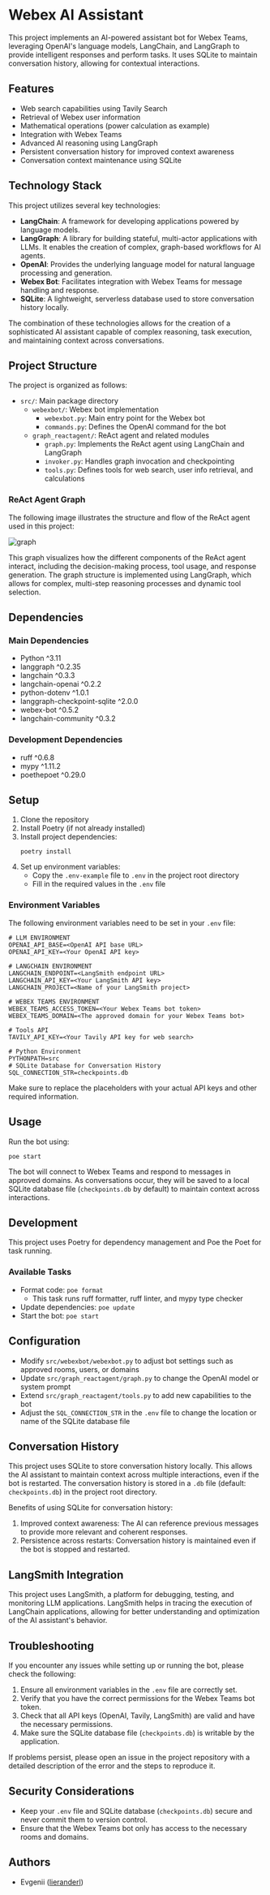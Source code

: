 # Webex AI Assistant

This project implements an AI-powered assistant bot for Webex Teams, leveraging OpenAI's language models, LangChain, and LangGraph to provide intelligent responses and perform tasks. It uses SQLite to maintain conversation history, allowing for contextual interactions.

## Features

- Web search capabilities using Tavily Search
- Retrieval of Webex user information
- Mathematical operations (power calculation as example)
- Integration with Webex Teams
- Advanced AI reasoning using LangGraph
- Persistent conversation history for improved context awareness
- Conversation context maintenance using SQLite

## Technology Stack

This project utilizes several key technologies:

- **LangChain**: A framework for developing applications powered by language models.
- **LangGraph**: A library for building stateful, multi-actor applications with LLMs. It enables the creation of complex, graph-based workflows for AI agents.
- **OpenAI**: Provides the underlying language model for natural language processing and generation.
- **Webex Bot**: Facilitates integration with Webex Teams for message handling and response.
- **SQLite**: A lightweight, serverless database used to store conversation history locally.

The combination of these technologies allows for the creation of a sophisticated AI assistant capable of complex reasoning, task execution, and maintaining context across conversations.

## Project Structure

The project is organized as follows:

- `src/`: Main package directory
  - `webexbot/`: Webex bot implementation
    - `webexbot.py`: Main entry point for the Webex bot
    - `commands.py`: Defines the OpenAI command for the bot
  - `graph_reactagent/`: ReAct agent and related modules
    - `graph.py`: Implements the ReAct agent using LangChain and LangGraph
    - `invoker.py`: Handles graph invocation and checkpointing
    - `tools.py`: Defines tools for web search, user info retrieval, and calculations

### ReAct Agent Graph

The following image illustrates the structure and flow of the ReAct agent used in this project:

![graph](static/agent_graph.png)

This graph visualizes how the different components of the ReAct agent interact, including the decision-making process, tool usage, and response generation. The graph structure is implemented using LangGraph, which allows for complex, multi-step reasoning processes and dynamic tool selection.

## Dependencies

### Main Dependencies

- Python ^3.11
- langgraph ^0.2.35
- langchain ^0.3.3
- langchain-openai ^0.2.2
- python-dotenv ^1.0.1
- langgraph-checkpoint-sqlite ^2.0.0
- webex-bot ^0.5.2
- langchain-community ^0.3.2

### Development Dependencies

- ruff ^0.6.8
- mypy ^1.11.2
- poethepoet ^0.29.0

## Setup

1. Clone the repository
2. Install Poetry (if not already installed)
3. Install project dependencies:
   ```
   poetry install
   ```
4. Set up environment variables:
   - Copy the `.env-example` file to `.env` in the project root directory
   - Fill in the required values in the `.env` file

### Environment Variables

The following environment variables need to be set in your `.env` file:

```
# LLM ENVIRONMENT
OPENAI_API_BASE=<OpenAI API base URL>
OPENAI_API_KEY=<Your OpenAI API key>

# LANGCHAIN ENVIRONMENT
LANGCHAIN_ENDPOINT=<LangSmith endpoint URL>
LANGCHAIN_API_KEY=<Your LangSmith API key>
LANGCHAIN_PROJECT=<Name of your LangSmith project>

# WEBEX TEAMS ENVIRONMENT
WEBEX_TEAMS_ACCESS_TOKEN=<Your Webex Teams bot token>
WEBEX_TEAMS_DOMAIN=<The approved domain for your Webex Teams bot>

# Tools API
TAVILY_API_KEY=<Your Tavily API key for web search>

# Python Environment
PYTHONPATH=src
# SQLite Database for Conversation History
SQL_CONNECTION_STR=checkpoints.db
```

Make sure to replace the placeholders with your actual API keys and other required information.

## Usage

Run the bot using:

```
poe start
```

The bot will connect to Webex Teams and respond to messages in approved domains. As conversations occur, they will be saved to a local SQLite database file (`checkpoints.db` by default) to maintain context across interactions.

## Development

This project uses Poetry for dependency management and Poe the Poet for task running.

### Available Tasks

- Format code: `poe format`
  - This task runs ruff formatter, ruff linter, and mypy type checker
- Update dependencies: `poe update`
- Start the bot: `poe start`

## Configuration

- Modify `src/webexbot/webexbot.py` to adjust bot settings such as approved rooms, users, or domains
- Update `src/graph_reactagent/graph.py` to change the OpenAI model or system prompt
- Extend `src/graph_reactagent/tools.py` to add new capabilities to the bot
- Adjust the `SQL_CONNECTION_STR` in the `.env` file to change the location or name of the SQLite database file

## Conversation History

This project uses SQLite to store conversation history locally. This allows the AI assistant to maintain context across multiple interactions, even if the bot is restarted. The conversation history is stored in a `.db` file (default: `checkpoints.db`) in the project root directory.

Benefits of using SQLite for conversation history:

1. Improved context awareness: The AI can reference previous messages to provide more relevant and coherent responses.
2. Persistence across restarts: Conversation history is maintained even if the bot is stopped and restarted.

## LangSmith Integration

This project uses LangSmith, a platform for debugging, testing, and monitoring LLM applications. LangSmith helps in tracing the execution of LangChain applications, allowing for better understanding and optimization of the AI assistant's behavior.

## Troubleshooting

If you encounter any issues while setting up or running the bot, please check the following:

1. Ensure all environment variables in the `.env` file are correctly set.
2. Verify that you have the correct permissions for the Webex Teams bot token.
3. Check that all API keys (OpenAI, Tavily, LangSmith) are valid and have the necessary permissions.
4. Make sure the SQLite database file (`checkpoints.db`) is writable by the application.

If problems persist, please open an issue in the project repository with a detailed description of the error and the steps to reproduce it.

## Security Considerations

- Keep your `.env` file and SQLite database (`checkpoints.db`) secure and never commit them to version control.
- Ensure that the Webex Teams bot only has access to the necessary rooms and domains.

## Authors

- Evgenii ([lieranderl](https://github.com/lieranderl))